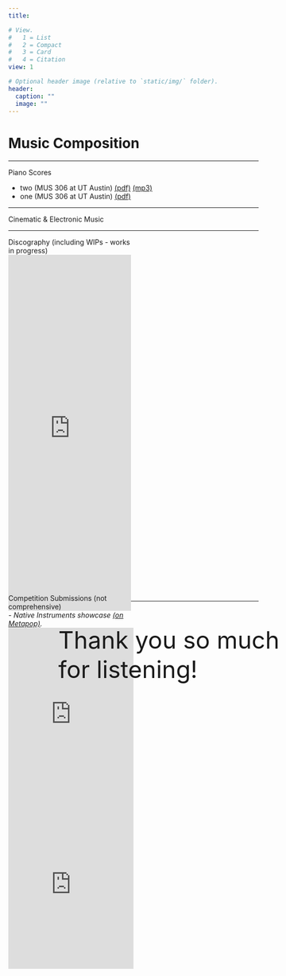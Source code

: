 ```yaml
---
title: 

# View.
#   1 = List
#   2 = Compact
#   3 = Card
#   4 = Citation
view: 1

# Optional header image (relative to `static/img/` folder).
header:
  caption: ""
  image: ""
---
```

<script defer src="../../js/scrollMain.js"></script>
<h1>Music Composition</h1>
<hr/>
<div class="music">
<div class="piano text bold">
Piano Scores

 - <sty class="sty">two</sty> <note class="notet">(MUS 306 at UT Austin)</note> <a href="https://metapop.com/a132lw">(pdf)</a> <a href="https://metapop.com/a132lw">(mp3)</a>
 - <sty class="sty">one</sty> <note class="notet">(MUS 306 at UT Austin)</note> <a href="https://metapop.com/a132lw">(pdf)</a>
</div>
<hr/>
<div class="cine text bold">
Cinematic & Electronic Music 
</div>
<hr/>
<div class="cine blur" style="height:715px;margin-bottom:10px;">
  <div class="halign" style="width:49%;height:100%;">
<div class="text bold exclusionf">Discography (including WIPs - works in progress)</div>
    <iframe id="scplayer2" width="100%" height="100%" scrolling="yes" frameborder="no" allow="autoplay" src="https://w.soundcloud.com/player/?url=https%3A//api.soundcloud.com/users/364822211&amp;color=%23ff0000&amp;auto_play=false&amp;hide_related=false&amp;show_comments=true&amp;show_user=true&amp;show_reposts=false&amp;show_teaser=true"></iframe>
  </div>
  <div class="halign" style="width:50%;">
<div class="text bold exclusionf">Competition Submissions (not comprehensive)</div>
    <div>
      <i class="text bold exclusionf">- Native Instruments showcase <a href="https://metapop.com/a132lw">(on Metapop)</a>.</i>
      <iframe class="valign rhalign" width="100%" height="365"src="https://www.youtube.com/embed/XjHCxKRI-eU" frameborder="0" allow="accelerometer; autoplay; clipboard-write; encrypted-media; gyroscope; picture-in-picture" allowfullscreen></iframe>
      <iframe id="scplayer1" class="valign rhalign"  width="100%" height="320" scrolling="no" frameborder="no" allow="autoplay" src="https://w.soundcloud.com/player/?url=https%3A//api.soundcloud.com/playlists/957026233&amp;color=%23ff0000&amp;auto_play=false&amp;hide_related=false&amp;show_comments=true&amp;show_user=true&amp;show_reposts=false&amp;show_teaser=true"></iframe>
    </div>
  </div>
</div>
</div>
<hr/>
<p class="text uhc" style="position:relative; left: 20%; width: 100%;font-size:xxx-large;">Thank you so much for listening!</p>
</div>